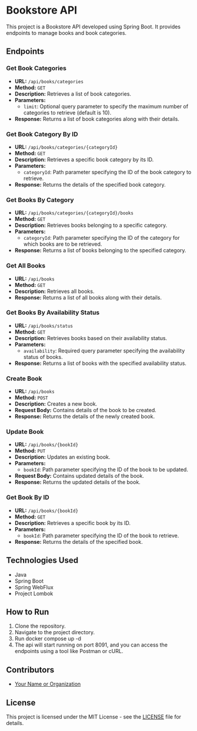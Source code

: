 # Bookstore API

This project is a Bookstore API developed using Spring Boot. It provides endpoints to manage books and book categories.

## Endpoints

### Get Book Categories

- **URL:** `/api/books/categories`
- **Method:** `GET`
- **Description:** Retrieves a list of book categories.
- **Parameters:**
    - `limit`: Optional query parameter to specify the maximum number of categories to retrieve (default is 10).
- **Response:** Returns a list of book categories along with their details.

### Get Book Category By ID

- **URL:** `/api/books/categories/{categoryId}`
- **Method:** `GET`
- **Description:** Retrieves a specific book category by its ID.
- **Parameters:**
    - `categoryId`: Path parameter specifying the ID of the book category to retrieve.
- **Response:** Returns the details of the specified book category.

### Get Books By Category

- **URL:** `/api/books/categories/{categoryId}/books`
- **Method:** `GET`
- **Description:** Retrieves books belonging to a specific category.
- **Parameters:**
    - `categoryId`: Path parameter specifying the ID of the category for which books are to be retrieved.
- **Response:** Returns a list of books belonging to the specified category.

### Get All Books

- **URL:** `/api/books`
- **Method:** `GET`
- **Description:** Retrieves all books.
- **Response:** Returns a list of all books along with their details.

### Get Books By Availability Status

- **URL:** `/api/books/status`
- **Method:** `GET`
- **Description:** Retrieves books based on their availability status.
- **Parameters:**
    - `availability`: Required query parameter specifying the availability status of books.
- **Response:** Returns a list of books with the specified availability status.

### Create Book

- **URL:** `/api/books`
- **Method:** `POST`
- **Description:** Creates a new book.
- **Request Body:** Contains details of the book to be created.
- **Response:** Returns the details of the newly created book.

### Update Book

- **URL:** `/api/books/{bookId}`
- **Method:** `PUT`
- **Description:** Updates an existing book.
- **Parameters:**
    - `bookId`: Path parameter specifying the ID of the book to be updated.
- **Request Body:** Contains updated details of the book.
- **Response:** Returns the updated details of the book.

### Get Book By ID

- **URL:** `/api/books/{bookId}`
- **Method:** `GET`
- **Description:** Retrieves a specific book by its ID.
- **Parameters:**
    - `bookId`: Path parameter specifying the ID of the book to retrieve.
- **Response:** Returns the details of the specified book.

## Technologies Used

- Java
- Spring Boot
- Spring WebFlux
- Project Lombok

## How to Run

1. Clone the repository.
2. Navigate to the project directory.
3. Run docker compose up -d
4. The api will start running on port 8091, and you can access the endpoints using a tool like Postman or cURL.

## Contributors

- [Your Name or Organization](https://github.com/yourusername)

## License

This project is licensed under the MIT License - see the [LICENSE](LICENSE) file for details.
